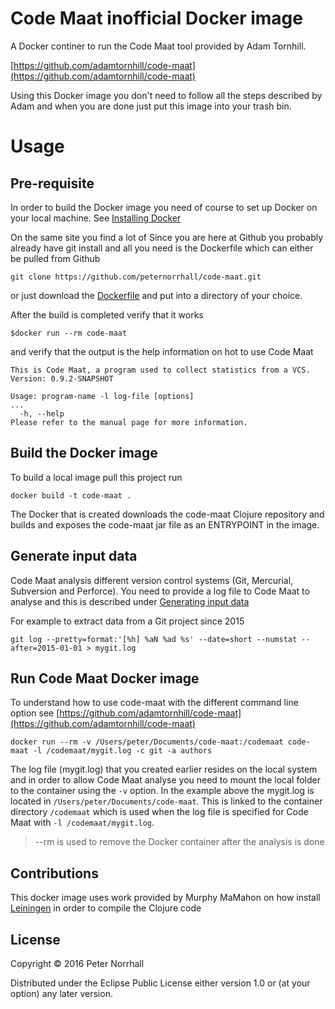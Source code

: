 # Code Maat inofficial Docker image

A Docker continer to run the Code Maat tool provided by Adam Tornhill. 

[https://github.com/adamtornhill/code-maat](https://github.com/adamtornhill/code-maat)

Using this Docker image you don't need to follow all the steps described by Adam and when you are done just put this image into your trash bin.

# Usage

## Pre-requisite 

In order to build the Docker image you need of course to set up Docker on your local machine.
See [Installing Docker](https://docs.docker.com/engine/installation/)

On the same site you find a lot of 
Since you are here at Github you probably already have git install and all you need is the Dockerfile which can either be pulled from Github

```
git clone https://github.com/peternorrhall/code-maat.git
````

or just download the [Dockerfile](https://raw.githubusercontent.com/peternorrhall/code-maat/master/Dockerfile)  and put into a directory of your choice.

After the build is completed verify that it works

```
$docker run --rm code-maat
```

and verify that the output is the help information on hot to use Code Maat

```
This is Code Maat, a program used to collect statistics from a VCS.
Version: 0.9.2-SNAPSHOT

Usage: program-name -l log-file [options]
...
  -h, --help
Please refer to the manual page for more information.
````

## Build the Docker image

To build a local image pull this project run
```
docker build -t code-maat .
````

The Docker that is created downloads the code-maat Clojure repository and builds and exposes the code-maat jar file as an ENTRYPOINT in the image.

## Generate input data

Code Maat analysis different version control systems (Git, Mercurial, Subversion and Perforce). You need to provide a log file to Code Maat to analyse and this is described under [Generating input data](https://github.com/adamtornhill/code-maat#generating-input-data)

For example to extract data from a Git project since 2015 
```
git log --pretty=format:'[%h] %aN %ad %s' --date=short --numstat --after=2015-01-01 > mygit.log
```

## Run Code Maat Docker image

To understand how to use code-maat with the different command line option see [https://github.com/adamtornhill/code-maat](https://github.com/adamtornhill/code-maat)

```
docker run --rm -v /Users/peter/Documents/code-maat:/codemaat code-maat -l /codemaat/mygit.log -c git -a authors
```

The log file (mygit.log) that you created earlier resides on the local system and in order to allow Code Maat analyse you need to mount the local folder to the container using the `-v` option. In the example above the mygit.log is located in `/Users/peter/Documents/code-maat`. This is linked to the container directory `/codemaat` which is used when the log file is specified for Code Maat with `-l /codemaat/mygit.log`.

>--rm is used to remove the Docker container after the analysis is done


## Contributions

This docker image uses work provided by Murphy MaMahon on how install [Leiningen](http://leiningen.org) in order to compile the Clojure code

## License

Copyright © 2016 Peter Norrhall

Distributed under the Eclipse Public License either version 1.0 or (at
your option) any later version.

